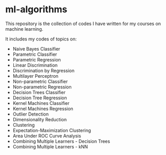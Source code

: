 # ml-algorithms

This repository is the collection of codes I have written for my courses on machine learning.

It includes my codes of topics on:

- Naive Bayes Classifier
- Parametric Classifier
- Parametric Regression
- Linear Discrimination
- Discrimination by Regression
- Multilayer Perceptron
- Non-parametric Classifier
- Non-parametric Regression
- Decision Trees Classifier
- Decision Tree Regression
- Kernel Machines Classifier
- Kernel Machines Regression
- Outlier Detection
- Dimensionality Reduction
- Clustering
- Expectation-Maximization Clustering
- Area Under ROC Curve Analysis
- Combining Multiple Learners - Decision Trees
- Combining Multiple Learners - kNN
